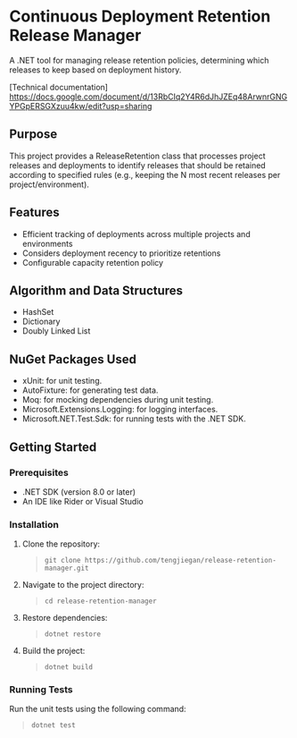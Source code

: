 # Continuous Deployment Retention Release Manager

A .NET tool for managing release retention policies, determining which releases to keep based on deployment history.

[Technical documentation] https://docs.google.com/document/d/13RbCIq2Y4R6dJhJZEq48ArwnrGNGYPGpERSGXzuu4kw/edit?usp=sharing

## Purpose

This project provides a ReleaseRetention class that processes project releases and deployments to identify releases that should be retained according to specified rules (e.g., keeping the N most recent releases per project/environment).

## Features

- Efficient tracking of deployments across multiple projects and environments
- Considers deployment recency to prioritize retentions
- Configurable capacity retention policy

## Algorithm and Data Structures

- HashSet
- Dictionary
- Doubly Linked List

## NuGet Packages Used

- xUnit: for unit testing.
- AutoFixture: for generating test data.
- Moq: for mocking dependencies during unit testing.
- Microsoft.Extensions.Logging: for logging interfaces.
- Microsoft.NET.Test.Sdk: for running tests with the .NET SDK.

## Getting Started

### Prerequisites

- .NET SDK (version 8.0 or later)
- An IDE like Rider or Visual Studio

### Installation

1. Clone the repository:

    >  `git clone https://github.com/tengjiegan/release-retention-manager.git`

2. Navigate to the project directory:

    >  `cd release-retention-manager`

3. Restore dependencies:

    >  `dotnet restore`

4. Build the project:

    >  `dotnet build`

### Running Tests

Run the unit tests using the following command:

>  `dotnet test`
